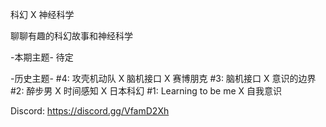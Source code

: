 科幻 X 神经科学

聊聊有趣的科幻故事和神经科学

-本期主题-
待定

-历史主题-
#4: 攻壳机动队 X 脑机接口 X 赛博朋克
#3: 脑机接口 X 意识的边界
#2: 醉步男 X 时间感知 X 日本科幻
#1: Learning to be me X 自我意识

Discord: https://discord.gg/VfamD2Xh
